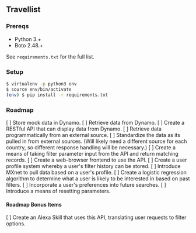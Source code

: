 ## Travellist 

### Prereqs

- Python 3.+
- Boto 2.48.+

See `requirements.txt` for the full list.

### Setup

```bash
$ virtualenv -p python3 env
$ source env/bin/activate
(env) $ pip install -r requirements.txt 
```

### Roadmap

[ ] Store mock data in Dynamo.
[ ] Retrieve data from Dynamo.
[ ] Create a RESTful API that can display data from Dynamo.
[ ] Retrieve data programmatically from an external source.
[ ] Standardize the data as its pulled in from external sources. (Will likely need a different source for each country, so different response handling will be necessary.) 
[ ] Create a means of taking filter parameter input from the API and return matching records.
[ ] Create a web-browser frontend to use the API.
[ ] Create a user profile system whereby a user's filter history can be stored.
[ ] Introduce MXnet to pull data based on a user's profile.
[ ] Create a logistic regression algorithm to determine what a user is likely to be interested in based on past filters.
[ ] Incorporate a user's preferences into future searches. 
[ ] Introduce a means of resetting parameters.

#### Roadmap Bonus Items

[ ] Create an Alexa Skill that uses this API, translating user requests to filter options.